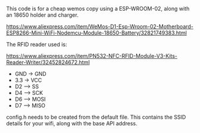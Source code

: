 This code is for a cheap wemos copy using a ESP-WROOM-02, along with an 18650 holder and charger. 

https://www.aliexpress.com/item/WeMos-D1-Esp-Wroom-02-Motherboard-ESP8266-Mini-WiFi-Nodemcu-Module-18650-Battery/32821749383.html

The RFID reader used is:

https://www.aliexpress.com/item/PN532-NFC-RFID-Module-V3-Kits-Reader-Writer/32452824672.html

* GND -> GND
* 3.3 -> VCC
* D2 --> SS 
* D4 --> SCK
* D6 --> MOSI
* D7 --> MISO

config.h needs to be created from the default file. This contains the SSID details for your wifi, along with the base API address.

